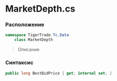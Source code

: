 
# MarketDepth.cs
### Расположение
```csharp
namespace TigerTrade.Tc.Data  
    class MarketDepth
```

> Описание

### Синтаксис
```csharp
public long BestBidPrice { get; internal set; }
```
